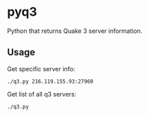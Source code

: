 # pyq3

Python that returns Quake 3 server information.

## Usage

Get specific server info:
```
./q3.py 216.119.155.93:27960
```

Get list of all q3 servers:
```
./q3.py
```
